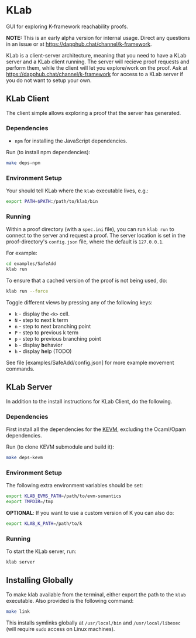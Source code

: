 KLab
====

GUI for exploring K-framework reachability proofs.

**NOTE:** This is an early alpha version for internal usage.
Direct any questions in an issue or at <https://dapphub.chat/channel/k-framework>.

KLab is a client-server architecture, meaning that you need to have a KLab server and a KLab client running.
The server will recieve proof requests and perform them, while the client will let you explore/work on the proof.
Ask at <https://dapphub.chat/channel/k-framework> for access to a KLab server if you do not want to setup your own.

KLab Client
-----------

The client simple allows exploring a proof that the server has generated.

### Dependencies

-   `npm` for installing the JavaScript dependencies.

Run (to install npm dependencies):

```sh
make deps-npm
```

### Environment Setup

Your should tell KLab where the `klab` executable lives, e.g.:

```sh
export PATH=$PATH:/path/to/klab/bin
```

### Running

Within a proof directory (with a `spec.ini` file), you can run `klab run` to connect to the server and request a proof.
The server location is set in the proof-directory's `config.json` file, where the default is `127.0.0.1`.

For example:

```sh
cd examples/SafeAdd
klab run
```

To ensure that a cached version of the proof is not being used, do:

```sh
klab run --force
```

Toggle different views by pressing any of the following keys:

* `k` - display the `<k>` cell.
* `N` - step to **n**ext k term
* `n` - step to **n**ext branching point
* `P` - step to **p**revious k term
* `p` - step to **p**revious branching point
* `b` - display **b**ehavior
* `h` - display **h**elp (TODO)

See file [examples/SafeAdd/config.json] for more example movement commands.

KLab Server
-----------

In addition to the install instructions for KLab Client, do the following.

### Dependencies

First install all the dependencies for the [KEVM](https://github.com/kframework/evm-semantics), excluding the Ocaml/Opam dependencies.

Run (to clone KEVM submodule and build it):

```sh
make deps-kevm
```

### Environment Setup

The following extra environment variables should be set:

```sh
export KLAB_EVMS_PATH=/path/to/evm-semantics
export TMPDIR=/tmp
```

**OPTIONAL**: If you want to use a custom version of K you can also do:

```sh
export KLAB_K_PATH=/path/to/k
```

### Running

To start the KLab server, run:

```sh
klab server
```

Installing Globally
-------------------

To make klab available from the terminal, either export the path to the `klab` executable.
Also provided is the following command:

```sh
make link
```

This installs symlinks globally at `/usr/local/bin` and `/usr/local/libexec` (will require `sudo` access on Linux machines).
